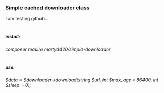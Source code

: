 ### Simple cached downloader class
I am testing github...

#
##### install:
_composer require martyd420/simple-downloader_

#
##### use:
_$data = $downloader->download(string $url, int $max_age = 86400, int $sleep = 0);_
